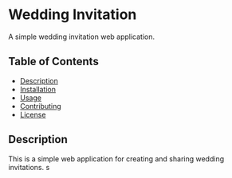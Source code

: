 # Wedding Invitation

A simple wedding invitation web application.

## Table of Contents

- [Description](#description)
- [Installation](#installation)
- [Usage](#usage)
- [Contributing](#contributing)
- [License](#license)

## Description

This is a simple web application for creating and sharing wedding invitations.
s
